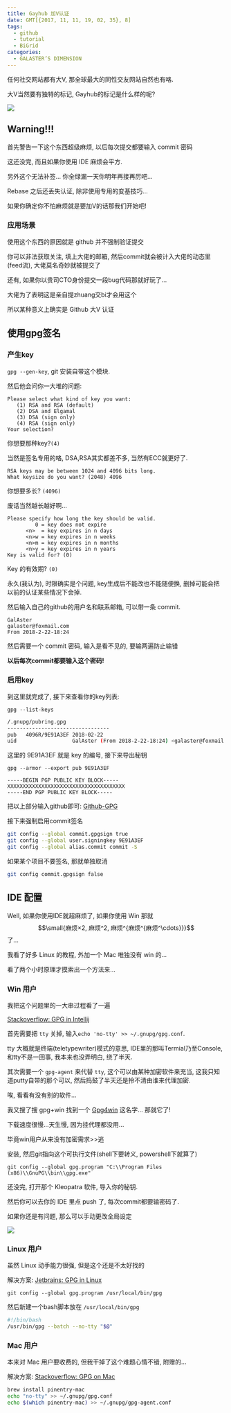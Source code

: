 ```yaml
---
title: Gayhub 加V认证
date: GMT[{2017, 11, 11, 19, 02, 35}, 8]
tags:
  - github
  - tutorial
  - BiGrid
categories:
  - GALASTER’S DIMENSION
---
```


任何社交网站都有大V, 那全球最大的同性交友网站自然也有咯.

大V当然要有独特的标记, Gayhub的标记是什么样的呢?

![](https://i.loli.net/2018/03/07/5a9fab23d67a8.png)

<!--more-->

## Warning!!!

首先警告一下这个东西超级麻烦, 以后每次提交都要输入 commit 密码

这还没完, 而且如果你使用 IDE 麻烦会平方.

另外这个无法补签... 你全绿漏一天你明年再接再厉吧...

Rebase 之后还丢失认证, 除非使用专用的变基技巧...

如果你确定你不怕麻烦就是要加V的话那我们开始吧!

### 应用场景

使用这个东西的原因就是 github 并不强制验证提交

你可以非法获取关注, 填上大佬的邮箱, 然后commit就会被计入大佬的动态里(feed流), 大佬莫名奇妙就被提交了

还有, 如果你以贵司CTO身份提交一段bug代码那就好玩了...

大佬为了表明这是亲自提zhuang交bi才会用这个

所以某种意义上确实是 Github 大V 认证 

## 使用gpg签名

### 产生key

`gpg --gen-key`, git 安装自带这个模块.

然后他会问你一大堆的问题:

```
Please select what kind of key you want:
   (1) RSA and RSA (default)
   (2) DSA and Elgamal
   (3) DSA (sign only)
   (4) RSA (sign only)
Your selection?
```

你想要那种key?`(4)`
 
当然是签名专用的咯, DSA,RSA其实都差不多, 当然有ECC就更好了.

```
RSA keys may be between 1024 and 4096 bits long.
What keysize do you want? (2048) 4096
```

你想要多长? `(4096)`

废话当然越长越好啊...

```
Please specify how long the key should be valid.
         0 = key does not expire
      <n>  = key expires in n days
      <n>w = key expires in n weeks
      <n>m = key expires in n months
      <n>y = key expires in n years
Key is valid for? (0)
```

Key 的有效期? `(0)`

永久(我认为), 时限确实是个问题, key生成后不能改也不能随便换, 删掉可能会把以前的认证某些情况下会掉.

然后输入自己的github的用户名和联系邮箱, 可以带一条 commit.

```
GalAster
galaster@foxmail.com
From 2018-2-22-18:24
```

然后需要一个 commit 密码, 输入是看不见的, 要输两遍防止输错

**以后每次commit都要输入这个密码!**

### 启用key

到这里就完成了, 接下来查看你的key列表:

`gpg --list-keys`

```sh
/.gnupg/pubring.gpg
---------------------------------
pub   4096R/9E91A3EF 2018-02-22
uid                  GalAster (From 2018-2-22-18:24) <galaster@foxmail.com>
```

这里的 9E91A3EF 就是 key 的编号, 接下来导出秘钥

`gpg --armor --export pub 9E91A3EF`

```
-----BEGIN PGP PUBLIC KEY BLOCK-----
XXXXXXXXXXXXXXXXXXXXXXXXXXXXXXXXXXXXXX
-----END PGP PUBLIC KEY BLOCK-----
```

把以上部分输入github即可: [Github-GPG](https://github.com/settings/gpg/new)

接下来强制启用commit签名

```sh
git config --global commit.gpgsign true
git config --global user.signingkey 9E91A3EF
git config --global alias.commit commit -S
```

如果某个项目不要签名, 那就单独取消

```sh
git config commit.gpgsign false
```

## IDE 配置

Well, 如果你使用IDE就超麻烦了, 如果你使用 Win 那就 $$\small{麻烦×2, 麻烦^2, 麻烦^{麻烦^{麻烦^\cdots}}}$$ 了...

我看了好多 Linux 的教程, 外加一个 Mac 唯独没有 win 的...

看了两个小时原理才摸索出一个方法来...

### Win 用户

我把这个问题里的一大串过程看了一遍

[Stackoverflow: GPG in Intellij](https://stackoverflow.com/questions/46863981/how-to-sign-git-commits-from-within-an-ide-like-intellij)

首先需要把 `tty` 关掉, 输入`echo 'no-tty' >> ~/.gnupg/gpg.conf`.

tty 大概就是终端(teletypewriter)模式的意思, IDE里的那叫Termial乃至Console, 和tty不是一回事, 我本来也没弄明白, 绕了半天.

其次需要一个 `gpg-agent` 来代替 `tty`, 这个可以由某种加密软件来充当, 这我只知道putty自带的那个可以, 然后捣鼓了半天还是拎不清由谁来代理加密. 

唉, 看看有没有别的软件... 

我又搜了搜 gpg+win 找到一个 [Gpg4win](https://gpg4win.org/get-gpg4win.html) 这名字... 那就它了!

下载速度很慢...天生慢, 因为挂代理都没用...

毕竟win用户从来没有加密需求>>逃

安装, 然后git指向这个可执行文件(shell下要转义, powershell下就算了)

```
git config --global gpg.program "C:\\Program Files (x86)\\GnuPG\\bin\\gpg.exe"
```

还没完, 打开那个 Kleopatra 软件, 导入你的秘钥.

然后你可以去你的 IDE 里点 push 了, 每次commit都要输密码了.

如果你还是有问题, 那么可以手动更改全局设定

![](https://i.loli.net/2018/03/07/5a9fae742cce1.png)

### Linux 用户

虽然 Linux 动手能力很强, 但是这个还是不太好找的

解决方案: [Jetbrains: GPG in Linux](https://youtrack.jetbrains.com/oauth?state=%2Fissue%2FIDEA-127802)

`git config --global gpg.program /usr/local/bin/gpg`

然后新建一个bash脚本放在 `/usr/local/bin/gpg`

```sh
#!/bin/bash
/usr/bin/gpg --batch --no-tty "$@"
```

### Mac 用户

本来对 Mac 用户要收费的, 但我干掉了这个难题心情不错, 附赠的...

解决方案: [Stackoverflow: GPG on Mac](https://stackoverflow.com/questions/39494631/gpg-failed-to-sign-the-data-fatal-failed-to-write-commit-object-git-2-10-0)

```sh
brew install pinentry-mac
echo "no-tty" >> ~/.gnupg/gpg.conf
echo $(which pinentry-mac) >> ~/.gnupg/gpg-agent.conf
```